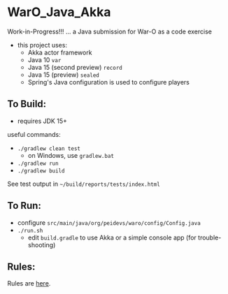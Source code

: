 
WarO_Java_Akka
=========

Work-in-Progress!!! ... a Java submission for War-O as a code exercise

* this project uses:
    - Akka actor framework
    - Java 10 `var`
    - Java 15 (second preview) `record`
    - Java 15 (preview) `sealed`
    - Spring's Java configuration is used to configure players

To Build:
---------

* requires JDK 15+

useful commands:

* `./gradlew clean test`
    - on Windows, use `gradlew.bat`
* `./gradlew run`
* `./gradlew build`

See test output in `~/build/reports/tests/index.html`


To Run:
---------

* configure `src/main/java/org/peidevs/waro/config/Config.java`
* `./run.sh`
    - edit `build.gradle` to use Akka or a simple console app (for trouble-shooting)

Rules:
---------

Rules are [here](Rules.md).
